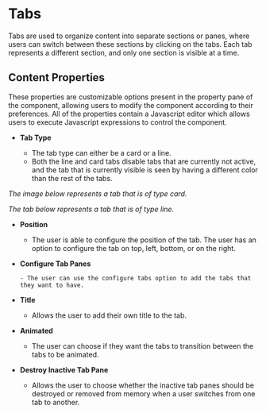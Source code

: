 # Tabs

Tabs are used to organize content into separate sections or panes, where users can switch between these sections by clicking on the tabs. Each tab represents a different section, and only one section is visible at a time.

## Content Properties

These properties are customizable options present in the property pane of the component, allowing users to modify the component according to their preferences. All of the properties contain a Javascript editor which allows users to execute Javascript expressions to control the component.

- **Tab Type**

  - The tab type can either be a card or a line.
  - Both the line and card tabs disable tabs that are currently not active, and the tab that is currently visible is seen by having a different color than the rest of the tabs.

<!-- ![Tab Type Card]() -->

_The image below represents a tab that is of type card._

<!-- ![Tab Type Line]() -->

_The tab below represents a tab that is of type line._

- **Position**

  - The user is able to configure the position of the tab. The user has an option to configure the tab on top, left, bottom, or on the right.

- **Configure Tab Panes**

      - The user can use the configure tabs option to add the tabs that they want to have.

  <!-- ![Configure Tab Panes]() -->

- **Title**

  - Allows the user to add their own title to the tab.

- **Animated**

  - The user can choose if they want the tabs to transition between the tabs to be animated.

- **Destroy Inactive Tab Pane**

  - Allows the user to choose whether the inactive tab panes should be destroyed or removed from memory when a user switches from one tab to another.
